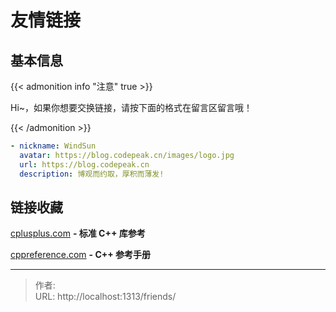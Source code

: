 # 友情链接



## 基本信息
{{&lt; admonition info &#34;注意&#34; true &gt;}}

Hi~，如果你想要交换链接，请按下面的格式在留言区留言哦！

{{&lt; /admonition &gt;}}
```yaml
- nickname: WindSun
  avatar: https://blog.codepeak.cn/images/logo.jpg
  url: https://blog.codepeak.cn
  description: 博观而约取，厚积而薄发!
```

## 链接收藏

[cplusplus.com](https://cplusplus.com/reference/) **- 标准 C&#43;&#43; 库参考**

[cppreference.com](https://zh.cppreference.com/w/cpp) **- C&#43;&#43; 参考手册**



---

> 作者:   
> URL: http://localhost:1313/friends/  


